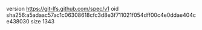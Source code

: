 version https://git-lfs.github.com/spec/v1
oid sha256:a5adaac57ac1c06308618cfc3d8e3f711021f054dff00c4e0ddae404ce438030
size 1343
